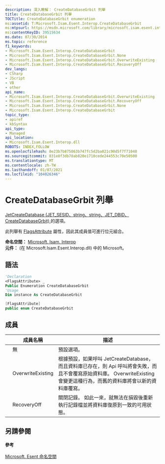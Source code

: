 ```yaml
---
description: 深入瞭解： CreateDatabaseGrbit 列舉
title: CreateDatabaseGrbit 列舉
TOCTitle: CreateDatabaseGrbit enumeration
ms:assetid: T:Microsoft.Isam.Esent.Interop.CreateDatabaseGrbit
ms:mtpsurl: https://msdn.microsoft.com/library/microsoft.isam.esent.interop.createdatabasegrbit(v=EXCHG.10)
ms:contentKeyID: 39515634
ms.date: 07/30/2014
ms.topic: reference
f1_keywords:
- Microsoft.Isam.Esent.Interop.CreateDatabaseGrbit
- Microsoft.Isam.Esent.Interop.CreateDatabaseGrbit.None
- Microsoft.Isam.Esent.Interop.CreateDatabaseGrbit.OverwriteExisting
- Microsoft.Isam.Esent.Interop.CreateDatabaseGrbit.RecoveryOff
dev_langs:
- CSharp
- JScript
- VB
- other
api_name:
- Microsoft.Isam.Esent.Interop.CreateDatabaseGrbit.OverwriteExisting
- Microsoft.Isam.Esent.Interop.CreateDatabaseGrbit.RecoveryOff
- Microsoft.Isam.Esent.Interop.CreateDatabaseGrbit.None
- Microsoft.Isam.Esent.Interop.CreateDatabaseGrbit
topic_type:
- apiref
- kbSyntax
api_type:
- Managed
api_location:
- Microsoft.Isam.Esent.Interop.dll
ROBOTS: INDEX,FOLLOW
ms.openlocfilehash: 8e23b7b875863b747fc5d2ba021c90d5f7f71048
ms.sourcegitcommit: 831e8f3db78ab820e1710cede244553c70e50500
ms.translationtype: MT
ms.contentlocale: zh-TW
ms.lasthandoff: 01/07/2021
ms.locfileid: "104026346"
---
```

# <a name="createdatabasegrbit-enumeration"></a>CreateDatabaseGrbit 列舉

[JetCreateDatabase (JET_SESID、string、string、JET_DBID、CreateDatabaseGrbit) ](./api.jetcreatedatabase-method.md)的選項。

此列舉有 [FlagsAttribute](/dotnet/api/system.flagsattribute) 屬性，因此其成員值可進行位元組合。

**命名空間：**  [Microsoft. Isam. Interop](./microsoft.isam.esent.interop-namespace.md)  
**元件：**  (在 Microsoft.Isam.Esent.Interop.dll) 中的 Microsoft。

## <a name="syntax"></a>語法

``` vb
'Declaration
<FlagsAttribute> _
Public Enumeration CreateDatabaseGrbit
'Usage
Dim instance As CreateDatabaseGrbit
```

``` csharp
[FlagsAttribute]
public enum CreateDatabaseGrbit
```

## <a name="members"></a>成員

<table>
<thead>
<tr class="header">
<th></th>
<th>成員名稱</th>
<th>描述</th>
</tr>
</thead>
<tbody>
<tr class="odd">
<td></td>
<td>無</td>
<td>預設選項。</td>
</tr>
<tr class="even">
<td></td>
<td>OverwriteExisting</td>
<td>根據預設，如果呼叫 JetCreateDatabase，而且資料庫已存在，則 Api 呼叫將會失敗，而且不會覆寫原始資料庫。 OverwriteExisting 會變更這種行為，而舊的資料庫將會以新的資料庫覆寫。</td>
</tr>
<tr class="odd">
<td></td>
<td>RecoveryOff</td>
<td>關閉記錄。 如此一來，就無法在損毀後重新執行記錄檔並將資料庫復原到一致的可用狀態。</td>
</tr>
</tbody>
</table>


## <a name="see-also"></a>另請參閱

#### <a name="reference"></a>參考

[Microsoft. Esent 命名空間](./microsoft.isam.esent.interop-namespace.md)
